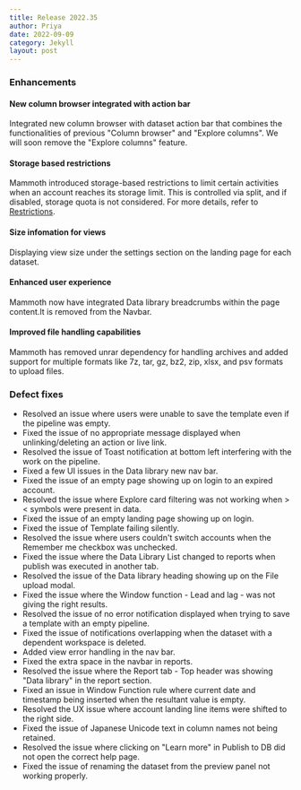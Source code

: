 ```yaml
---
title: Release 2022.35
author: Priya
date: 2022-09-09
category: Jekyll
layout: post
---
```

### Enhancements

#### New column browser integrated with action bar
Integrated new column browser with dataset action bar that combines the functionalities of previous "Column browser" and "Explore columns". We will soon remove the "Explore columns" feature.

#### Storage based restrictions
Mammoth introduced storage-based restrictions to limit certain activities when an account reaches its storage limit. This is controlled via split, and if disabled, storage quota is not considered. For more details, refer to [Restrictions](https://mammoth.atlassian.net/wiki/spaces/PD/pages/2245099615/Storage+based+Restrictions).

#### Size infomation for views
Displaying view size under the settings section on the landing page for each dataset.

#### Enhanced user experience
Mammoth now  have integrated Data library breadcrumbs within the page content.It is removed from the Navbar.

#### Improved file handling capabilities
Mammoth has removed unrar dependency for handling archives and added support for  multiple formats like 7z, tar, gz, bz2, zip, xlsx, and psv formats to upload files.


### Defect fixes

* Resolved an issue where users were unable to save the template even if the pipeline was empty.
* Fixed the issue of no appropriate message displayed when unlinking/deleting an action or live link.
* Resolved the issue of Toast notification at bottom left interfering with the work on the pipeline.
* Fixed a few UI issues in the Data library new nav bar.
* Fixed the issue of an empty page showing up on login to an expired account.
* Resolved the issue where Explore card filtering was not working when > < symbols were present in data.
* Fixed the issue of an empty landing page showing up on login.
* Fixed the issue of Template failing silently.
* Resolved the issue where users couldn't switch accounts when the Remember me checkbox was unchecked.
* Fixed the issue where the Data Library List changed to reports when publish was executed in another tab.
* Resolved the issue of the Data library heading showing up on the File upload modal.
* Fixed the issue where the Window function - Lead and lag - was not giving the right results.
* Resolved the issue of no error notification displayed when trying to save a template with an empty pipeline.
* Fixed the issue of notifications overlapping when the dataset with a dependent workspace is deleted.
* Added view error handling in the nav bar.
* Fixed the extra space in the navbar in reports.
* Resolved the issue where the Report tab - Top header was showing "Data library" in the report section.
* Fixed an issue in Window Function rule where current date and timestamp being inserted when the resultant value is empty.
* Resolved the UX issue where account landing line items were shifted to the right side.
* Fixed the issue of Japanese Unicode text in column names not being retained.
* Resolved the issue where clicking on "Learn more" in Publish to DB did not open the correct help page.
* Fixed the issue of renaming the dataset from the preview panel not working properly.